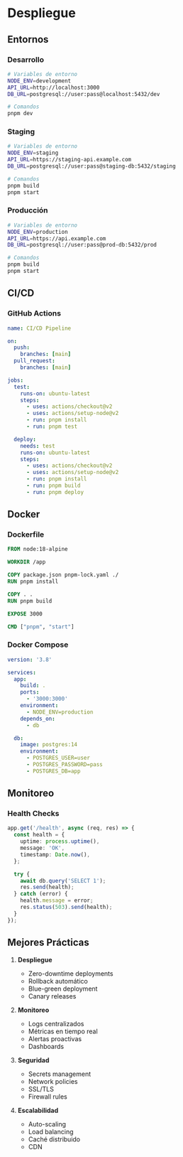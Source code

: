 # Despliegue

## Entornos

### Desarrollo

```bash
# Variables de entorno
NODE_ENV=development
API_URL=http://localhost:3000
DB_URL=postgresql://user:pass@localhost:5432/dev

# Comandos
pnpm dev
```

### Staging

```bash
# Variables de entorno
NODE_ENV=staging
API_URL=https://staging-api.example.com
DB_URL=postgresql://user:pass@staging-db:5432/staging

# Comandos
pnpm build
pnpm start
```

### Producción

```bash
# Variables de entorno
NODE_ENV=production
API_URL=https://api.example.com
DB_URL=postgresql://user:pass@prod-db:5432/prod

# Comandos
pnpm build
pnpm start
```

## CI/CD

### GitHub Actions

```yaml
name: CI/CD Pipeline

on:
  push:
    branches: [main]
  pull_request:
    branches: [main]

jobs:
  test:
    runs-on: ubuntu-latest
    steps:
      - uses: actions/checkout@v2
      - uses: actions/setup-node@v2
      - run: pnpm install
      - run: pnpm test

  deploy:
    needs: test
    runs-on: ubuntu-latest
    steps:
      - uses: actions/checkout@v2
      - uses: actions/setup-node@v2
      - run: pnpm install
      - run: pnpm build
      - run: pnpm deploy
```

## Docker

### Dockerfile

```dockerfile
FROM node:18-alpine

WORKDIR /app

COPY package.json pnpm-lock.yaml ./
RUN pnpm install

COPY . .
RUN pnpm build

EXPOSE 3000

CMD ["pnpm", "start"]
```

### Docker Compose

```yaml
version: '3.8'

services:
  app:
    build: .
    ports:
      - '3000:3000'
    environment:
      - NODE_ENV=production
    depends_on:
      - db

  db:
    image: postgres:14
    environment:
      - POSTGRES_USER=user
      - POSTGRES_PASSWORD=pass
      - POSTGRES_DB=app
```

## Monitoreo

### Health Checks

```typescript
app.get('/health', async (req, res) => {
  const health = {
    uptime: process.uptime(),
    message: 'OK',
    timestamp: Date.now(),
  };

  try {
    await db.query('SELECT 1');
    res.send(health);
  } catch (error) {
    health.message = error;
    res.status(503).send(health);
  }
});
```

## Mejores Prácticas

1. **Despliegue**

   - Zero-downtime deployments
   - Rollback automático
   - Blue-green deployment
   - Canary releases

2. **Monitoreo**

   - Logs centralizados
   - Métricas en tiempo real
   - Alertas proactivas
   - Dashboards

3. **Seguridad**

   - Secrets management
   - Network policies
   - SSL/TLS
   - Firewall rules

4. **Escalabilidad**
   - Auto-scaling
   - Load balancing
   - Caché distribuido
   - CDN
